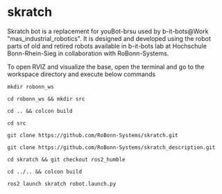 # skratch
Skratch bot is a replacement for youBot-brsu used by b-it-bots@Work "mas_industrial_robotics". It is designed and developed using the robot parts of old and retired robots available in b-it-bots lab at Hochschule Bonn-Rhein-Sieg in collaboration with RoBonn-Systems.

To open RVIZ and visualize the base, open the terminal and go to the workspace directory and execute below commands

`mkdir robonn_ws`

`cd robonn_ws && mkdir src`

`cd .. && colcon build`

`cd src`

`git clone https://github.com/RoBonn-Systems/skratch.git`

`git clone https://github.com/RoBonn-Systems/skratch_description.git`

`cd skratch && git checkout ros2_humble`

`cd ../.. && colcon build`

`ros2 launch skratch robot.launch.py`